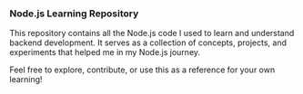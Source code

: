 ### Node.js Learning Repository
This repository contains all the Node.js code I used to learn and understand backend development. It serves as a collection of concepts, projects, and experiments that helped me in my Node.js journey.

Feel free to explore, contribute, or use this as a reference for your own learning! 
